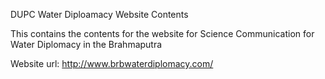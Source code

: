 DUPC Water Diploamacy Website Contents

This contains the contents for the website for Science Communication for Water Diplomacy in the Brahmaputra

Website url: http://www.brbwaterdiplomacy.com/
